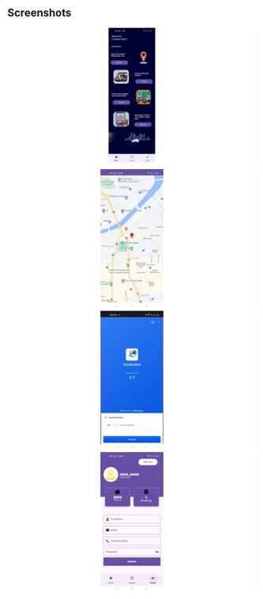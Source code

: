 ## Screenshots
![Alt text](userDashboardWide.png)
![Alt text](userMapWide.png)
![Alt text](userPaymentWide.png)
![Alt text](userProfileWide.png)
